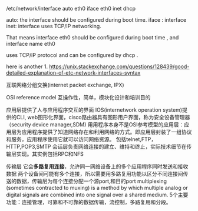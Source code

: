 /etc/network/interface
auto eth0
iface eth0 inet dhcp

auto: the interface should be configured during boot time.
iface : interface
inet: interface uses TCP/IP networking.

That means interface eth0 should be configured during boot time , and interface name eth0

uses TCP/IP protocol and can be configured by dhcp .

here is another 
    1. https://unix.stackexchange.com/questions/128439/good-detailed-explanation-of-etc-network-interfaces-syntax

互联网络分组交换(internet packet exchange, IPX)

OSI reference model 
    互操作性，简单，模块化设计和培训目的

应用层提供了人与应用程序交互的界面
    IOS(internetwork operation system)提供的CLI, web图形化界面，cisco路由器具有图形用户界面，称为安全设备管理器（security device manager,SDM)
    用用程序本身不是OSI参考模型的应用层：应用层为应用程序提供了知道网络存在和利用网络的方式。即应用层封装了一组协议和服务，应用程序使用它就可以访问网络资源。
        包括telnet,FTP，HTTP,POP3,SMTP
会话层负责网络连接的建立、维持和终止，实际技术细节在传输层实现。其实例包括RPC和NFS

传输层
    它会**多路复用连接**，允许同一网络设备上的多个应用程序同时发送和接收数据
        两个设备间可能有多个连接，所以需要用多路复用功能以区分不同连接间传送的数据，传输层为每个连接分配一个源port,和目的port
         multiplexing (sometimes contracted to muxing) is a method by which multiple analog or digital signals are combined into one signal over a shared medium. 
    5个主要功能：连接管理，可靠和不可靠的数据传输，流控制，多路复用和分段。


